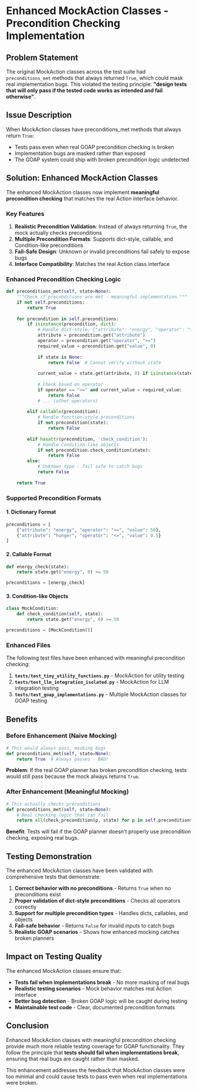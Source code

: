 # Enhanced MockAction Classes - Precondition Checking Implementation

## Problem Statement

The original MockAction classes across the test suite had `preconditions_met` methods that always returned `True`, which could mask real implementation bugs. This violated the testing principle: **"design tests that will only pass if the tested code works as intended and fail otherwise"**.

## Issue Description

When MockAction classes have preconditions_met methods that always return `True`:
- Tests pass even when real GOAP precondition checking is broken
- Implementation bugs are masked rather than exposed
- The GOAP system could ship with broken precondition logic undetected

## Solution: Enhanced MockAction Classes

The enhanced MockAction classes now implement **meaningful precondition checking** that matches the real Action interface behavior.

### Key Features

1. **Realistic Precondition Validation**: Instead of always returning `True`, the mock actually checks preconditions
2. **Multiple Precondition Formats**: Supports dict-style, callable, and Condition-like preconditions
3. **Fail-Safe Design**: Unknown or invalid preconditions fail safely to expose bugs
4. **Interface Compatibility**: Matches the real Action class interface

### Enhanced Precondition Checking Logic

```python
def preconditions_met(self, state=None):
    """Check if preconditions are met - meaningful implementation."""
    if not self.preconditions:
        return True
        
    for precondition in self.preconditions:
        if isinstance(precondition, dict):
            # Handle dict-style: {"attribute": "energy", "operator": ">=", "value": 50}
            attribute = precondition.get("attribute")
            operator = precondition.get("operator", ">=")
            required_value = precondition.get("value", 0)
            
            if state is None:
                return False  # Cannot verify without state
                
            current_value = state.get(attribute, 0) if isinstance(state, dict) else getattr(state, attribute, 0)
            
            # Check based on operator
            if operator == ">=" and current_value < required_value:
                return False
            # ... (other operators)
                
        elif callable(precondition):
            # Handle function-style preconditions
            if not precondition(state):
                return False
                
        elif hasattr(precondition, 'check_condition'):
            # Handle Condition-like objects
            if not precondition.check_condition(state):
                return False
        else:
            # Unknown type - fail safe to catch bugs
            return False
            
    return True
```

### Supported Precondition Formats

#### 1. Dictionary Format
```python
preconditions = [
    {"attribute": "energy", "operator": ">=", "value": 50},
    {"attribute": "hunger", "operator": "<=", "value": 0.5}
]
```

#### 2. Callable Format
```python
def energy_check(state):
    return state.get("energy", 0) >= 50

preconditions = [energy_check]
```

#### 3. Condition-like Objects
```python
class MockCondition:
    def check_condition(self, state):
        return state.get("energy", 0) >= 50

preconditions = [MockCondition()]
```

### Enhanced Files

The following test files have been enhanced with meaningful precondition checking:

1. **`tests/test_tiny_utility_functions.py`** - MockAction for utility testing
2. **`tests/test_llm_integration_isolated.py`** - MockAction for LLM integration testing  
3. **`tests/test_goap_implementations.py`** - Multiple MockAction classes for GOAP testing

## Benefits

### Before Enhancement (Naive Mocking)
```python
# This would always pass, masking bugs
def preconditions_met(self, state=None):
    return True  # Always passes - BAD!
```

**Problem**: If the real GOAP planner has broken precondition checking, tests would still pass because the mock always returns `True`.

### After Enhancement (Meaningful Mocking)
```python
# This actually checks preconditions
def preconditions_met(self, state=None):
    # Real checking logic that can fail
    return all(check_precondition(p, state) for p in self.preconditions)
```

**Benefit**: Tests will fail if the GOAP planner doesn't properly use precondition checking, exposing real bugs.

## Testing Demonstration

The enhanced MockAction classes have been validated with comprehensive tests that demonstrate:

1. **Correct behavior with no preconditions** - Returns `True` when no preconditions exist
2. **Proper validation of dict-style preconditions** - Checks all operators correctly
3. **Support for multiple precondition types** - Handles dicts, callables, and objects
4. **Fail-safe behavior** - Returns `False` for invalid inputs to catch bugs
5. **Realistic GOAP scenarios** - Shows how enhanced mocking catches broken planners

## Impact on Testing Quality

The enhanced MockAction classes ensure that:
- **Tests fail when implementations break** - No more masking of real bugs
- **Realistic testing scenarios** - Mock behavior matches real Action interface
- **Better bug detection** - Broken GOAP logic will be caught during testing
- **Maintainable test code** - Clear, documented precondition formats

## Conclusion

Enhanced MockAction classes with meaningful precondition checking provide much more reliable testing coverage for GOAP functionality. They follow the principle that **tests should fail when implementations break**, ensuring that real bugs are caught rather than masked.

This enhancement addresses the feedback that MockAction classes were too minimal and could cause tests to pass even when real implementations were broken.